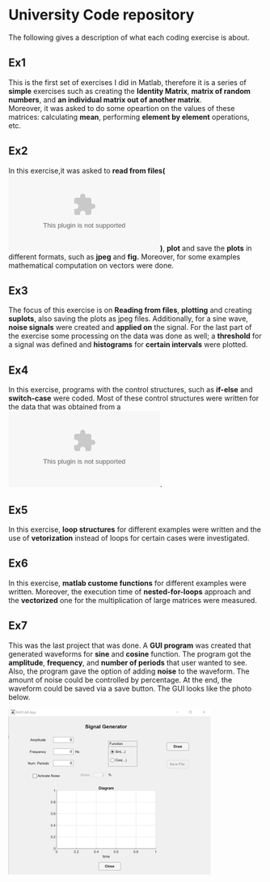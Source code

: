 # University Code repository 
The following gives a description of what each coding exercise is about.
## Ex1
This is the first set of exercises I did in Matlab, therefore it is a series of **simple** exercises such as creating the **Identity Matrix**, **matrix of random numbers**, and **an individual matrix out of another matrix**.  
Moreover, it was asked  to do some opeartion on the values of these matrices: 
calculating **mean**, performing **element by element** operations, etc.
## Ex2
In this exercise,it was asked to **read from files(![csv file](https://github.com/Roxa-na/matlabProjects/blob/main/universityCodes/Ex2/input_file.csv))**, **plot** and save the **plots** in different formats, such as **jpeg** and **fig.** Moreover, for some examples mathematical computation on vectors were done.
## Ex3
The focus of this exercise is on **Reading from files**, **plotting** and creating **suplots**, also saving the plots as jpeg files. Additionally, for a sine wave, **noise signals** were created and **applied on** the signal. For the last part of the exercise some processing on the data was done as well; a **threshold** for a signal was defined and **histograms** for **certain intervals** were plotted. 
## Ex4
In this exercise, programs with the control structures, such as **if-else** and **switch-case** were coded. Most of these control structures were written for the data that was obtained from a ![csv file](https://github.com/Roxa-na/matlabProjects/blob/main/universityCodes/Ex4/num_value.csv).
## Ex5
In this exercise, **loop structures** for different examples were written and the use of **vetorization** instead of loops for certain cases were investigated.
## Ex6
In this exercise, **matlab custome functions** for different examples were written. Moreover, the execution time of **nested-for-loops** approach and the **vectorized** one for the multiplication of large matrices were measured. 
## Ex7
This was the last project that was done. A **GUI program** was created that generated waveforms for **sine** and **cosine** function. The program got the **amplitude**, **frequency**, and **number of periods** that user wanted to see. Also, the program gave the option of adding **noise** to the waveform. The amount of noise could be controlled by percentage. At the end, the waveform could be saved via a save button. The GUI looks like the photo below.  

![Waveform generator](https://github.com/Roxa-na/matlabProjects/blob/main/universityCodes/Ex7/screenShot.png)

